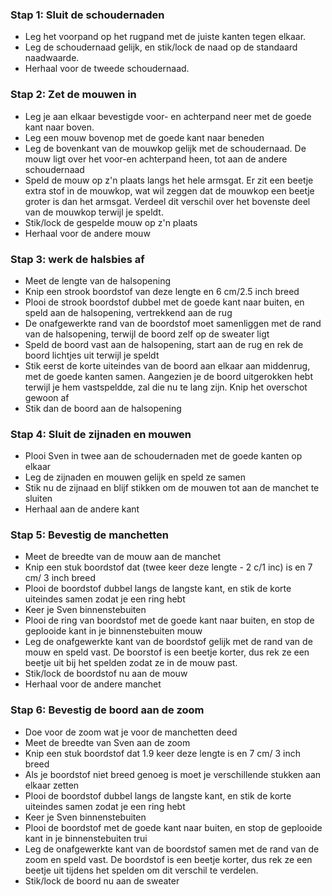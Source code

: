 ### Stap 1: Sluit de schoudernaden

-   Leg het voorpand op het rugpand met de juiste kanten tegen elkaar.
-   Leg de schoudernaad gelijk, en stik/lock de naad op de standaard naadwaarde.
-   Herhaal voor de tweede schoudernaad.

### Stap 2: Zet de mouwen in

-   Leg je aan elkaar bevestigde voor- en achterpand neer met de goede kant naar boven.
-   Leg een mouw bovenop met de goede kant naar beneden
-   Leg de bovenkant van de mouwkop gelijk met de schoudernaad. De mouw ligt over het voor-en achterpand heen, tot aan de andere schoudernaad
-   Speld de mouw op z'n plaats langs het hele armsgat. Er zit een beetje extra stof in de mouwkop, wat wil zeggen dat de mouwkop een beetje groter is dan het armsgat. Verdeel dit verschil over het bovenste deel van de mouwkop terwijl je speldt.
-   Stik/lock de gespelde mouw op z'n plaats
-   Herhaal voor de andere mouw

### Stap 3: werk de halsbies af

-   Meet de lengte van de halsopening
-   Knip een strook boordstof van deze lengte en 6 cm/2.5 inch breed
-   Plooi de strook boordstof dubbel met de goede kant naar buiten, en speld aan de halsopening, vertrekkend aan de rug
-   De onafgewerkte rand van de boordstof moet samenliggen met de rand van de halsopening, terwijl de boord zelf op de sweater ligt
-   Speld de boord vast aan de halsopening, start aan de rug en rek de boord lichtjes uit terwijl je speldt
-   Stik eerst de korte uiteindes van de boord aan elkaar aan middenrug, met de goede kanten samen. Aangezien je de boord uitgerokken hebt terwijl je hem vastspeldde, zal die nu te lang zijn. Knip het overschot gewoon af
-   Stik dan de boord aan de halsopening

### Stap 4: Sluit de zijnaden en mouwen

-   Plooi Sven in twee aan de schoudernaden met de goede kanten op elkaar
-   Leg de zijnaden en mouwen gelijk en speld ze samen
-   Stik nu de zijnaad en blijf stikken om de mouwen tot aan de manchet te sluiten
-   Herhaal aan de andere kant

### Stap 5: Bevestig de manchetten

-   Meet de breedte van de mouw aan de manchet
-   Knip een stuk boordstof dat (twee keer deze lengte - 2 c/1 inc) is en 7 cm/ 3 inch breed
-   Plooi de boordstof dubbel langs de langste kant, en stik de korte uiteindes samen zodat je een ring hebt
-   Keer je Sven binnenstebuiten
-   Plooi de ring van boordstof met de goede kant naar buiten, en stop de geplooide kant in je binnenstebuiten mouw
-   Leg de onafgewerkte kant van de boordstof gelijk met de rand van de mouw en speld vast. De boorstof is een beetje korter, dus rek ze een beetje uit bij het spelden zodat ze in de mouw past.
-   Stik/lock de boordstof nu aan de mouw
-   Herhaal voor de andere manchet

### Stap 6: Bevestig de boord aan de zoom

-   Doe voor de zoom wat je voor de manchetten deed
-   Meet de breedte van Sven aan de zoom
-   Knip een stuk boordstof dat 1.9 keer deze lengte is en 7 cm/ 3 inch breed
-   Als je boordstof niet breed genoeg is moet je verschillende stukken aan elkaar zetten
-   Plooi de boordstof dubbel langs de langste kant, en stik de korte uiteindes samen zodat je een ring hebt
-   Keer je Sven binnenstebuiten
-   Plooi de boordstof met de goede kant naar buiten, en stop de geplooide kant in je binnenstebuiten trui
-   Leg de onafgewerkte kant van de boordstof samen met de rand van de zoom en speld vast. De boordstof is een beetje korter, dus rek ze een beetje uit tijdens het spelden om dit verschil te verdelen.
-   Stik/lock de boord nu aan de sweater
